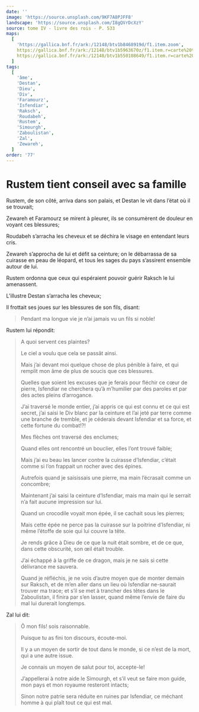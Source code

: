```yaml
---
date: ''
image: 'https://source.unsplash.com/9KF7A8PJFF8'
landscape: 'https://source.unsplash.com/I8gQVrDcXzY'
source: tome IV - livre des rois - P. 533
maps:
  [
    'https://gallica.bnf.fr/ark:/12148/btv1b8468919d/f1.item.zoom',
    https://gallica.bnf.fr/ark:/12148/btv1b5963670z/f1.item.r=carte%20touran.zoom,
    https://gallica.bnf.fr/ark:/12148/btv1b550108649/f1.item.r=carte%20touran.zoom,
  ]
tags:
  [
    'âme',
    'Destan',
    'Dieu',
    'Div',
    'Faramourz',
    'Isfendiar',
    'Raksch',
    'Roudabeh',
    'Rustem',
    'Simourgh',
    'Zaboulistan',
    'Zal',
    'Zewareh',
  ]
order: '77'
---
```


# Rustem tient conseil avec sa famille

Rustem, de son côté, arriva dans son palais, et Destan le vit dans l’état où il se trouvait;

Zewareh et Faramourz se mirent à pleurer, ils se consumèrent de douleur en voyant ces blessures;

Roudabeh s’arracha les cheveux et se déchira le visage en entendant leurs cris.

Zewareh s’approcha de lui et défit sa ceinture; on le débarrassa de sa cuirasse en peau de léopard, et tous les sages du pays s’assirent ensemble autour de lui.

Rustem ordonna que ceux qui espéraient pouvoir guérir Raksch le lui amenassent.

L’illustre Destan s’arracha les cheveux;

Il frottait ses joues sur les blessures de son fils, disant:

> Pendant ma longue vie je n’ai jamais vu un fils si noble!

Rustem lui répondit:

> A quoi servent ces plaintes?
>
> Le ciel a voulu que cela se passât ainsi.
>
> Mais j’ai devant moi quelque chose de plus pénible à faire, et qui remplit mon âme de plus de soucis que ces blessures.
>
> Quelles que soient les excuses que je ferais pour fléchir ce cœur de pierre, Isfendiar ne cherchera qu’à m’humilier par des paroles et par des actes pleins d’arrogance.
>
> J’ai traversé le monde entier, j’ai appris ce qui est connu et ce qui est secret, j’ai saisi le Div blanc par la ceinture et l’ai jeté par terre comme une branche de tremble, et je céderais devant Isfendiar et sa force, et cette fortune du combat!?!
>
> Mes flèches ont traversé des enclumes;
>
> Quand elles ont rencontré un bouclier, elles l’ont trouvé faible;
>
> Mais j’ai eu beau les lancer contre la cuirasse d’Isfendiar, c’était comme si l’on frappait un rocher avec des épines.
>
> Autrefois quand je saisissais une pierre, ma main l’écrasait comme un concombre;
>
> Maintenant j’ai saisi la ceinture d’Isfendiar, mais ma main qui le serrait n’a fait aucune impression sur lui.
>
> Quand un crocodile voyait mon épée, il se cachait sous les pierres;
>
> Mais cette épée ne perce pas la cuirasse sur la poitrine d’Isfendiar, ni même l’étoffe de soie qui lui couvre la tête.
>
> Je rends grâce à Dieu de ce que la nuit était sombre, et de ce que, dans cette obscurité, son œil était trouble.
>
> J’ai échappé à la griffe de ce dragon, mais je ne sais si cette délivrance me sauvera.
>
> Quand je réfléchis, je ne vois d’autre moyen que de monter demain sur Raksch, et de m’en aller dans un lieu où Isfendiar ne-saurait trouver ma trace; et s’il se met à trancher des têtes dans le Zaboulistan, il finira par s’en lasser, quand même l’envie de faire du mal lui durerait longtemps.

Zal lui dit:

> Ô mon fils! sois raisonnable.
>
> Puisque tu as fini ton discours, écoute-moi.
>
> Il y a un moyen de sortir de tout dans le monde, si ce n’est de la mort, qui a une autre issue.
>
> Je connais un moyen de salut pour toi, accepte-le!
>
> J’appellerai à notre aide le Simourgh, et s’il veut se faire mon guide, mon pays et mon royaume resteront intacts;
>
> Sinon notre patrie sera réduite en ruines par Isfendiar, ce méchant homme à qui plaît tout ce qui est mal.
